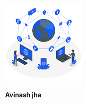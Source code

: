 <div width="300px" background="#111">
  <span>
    <img src="https://raw.githubusercontent.com/A-jha/A-jha/4a30f81556b276ce62c4e310c17f5f4630a9d81d/banner.svg" width='50%' display='block' margin-left='auto' margin-right='auto' />
    <h2>Avinash jha</h2>
  </span>
</div>
<!--
**A-jha/A-jha** is a ✨ _special_ ✨ repository because its `README.md` (this file) appears on your GitHub profile.

Here are some ideas to get you started:

- 🔭 I’m currently working on ...
- 🌱 I’m currently learning ...
- 👯 I’m looking to collaborate on ...
- 🤔 I’m looking for help with ...
- 💬 Ask me about ...
- 📫 How to reach me: ...
- 😄 Pronouns: ...
- ⚡ Fun fact: ...
-->
